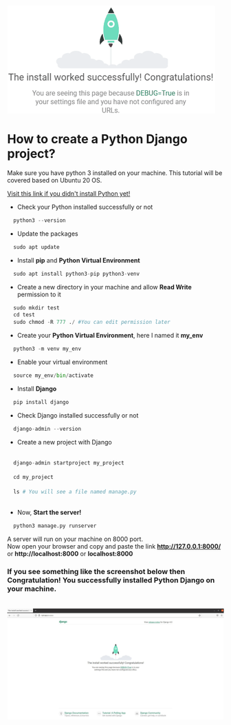 ![Alt text](/screenshots/python_django.gif "Python Django")

# How to create a Python Django project?
Make sure you have python 3 installed on your machine. This tutorial will be covered based on Ubuntu 20 OS. <br>

[Visit this link if you didn't install Python yet!](https://www.python.org/downloads/) 

* Check your Python installed successfully or not <br>

```python 
  python3 --version
```
* Update the packages <br>

```python 
  sudo apt update
```

* Install **pip** and **Python Virtual Environment**  <br>

```python 
  sudo apt install python3-pip python3-venv
```

* Create a new directory in  your machine and allow **Read Write** permission to it  <br>

```python 
  sudo mkdir test
  cd test
  sudo chmod -R 777 ./ #You can edit permission later
```


* Create your **Python Virtual Environment**, here I named it **my_env**  <br>

```python 
  python3 -m venv my_env
```

* Enable your virtual environment  <br>

```python 
  source my_env/bin/activate
```

* Install **Django**  <br>

```python 
  pip install django
```

* Check Django installed successfully or not  <br>

```python 
  django-admin --version
```

* Create a new project with Django   <br>

```python 
  
  django-admin startproject my_project 

  cd my_project 

  ls # You will see a file named manage.py
  
```

* Now, **Start the server!** <br>

```python 
  python3 manage.py runserver
```

A server will run on your machine on 8000 port. <br>
Now open your browser and copy and paste the link **http://127.0.0.1:8000/** or **http://localhost:8000** or **localhost:8000**

### If you see something like the screenshot below then **Congratulation!** You successfully installed **Python Django** on your machine. <br><br>

![Alt text](/screenshots/_django_installation.JPG "Python Django")


